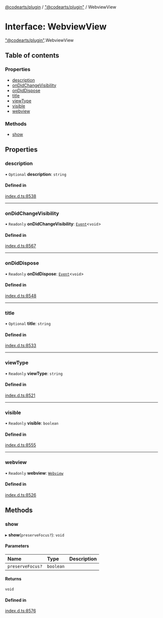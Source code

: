 [@codearts/plugin](../README.md) / ["@codearts/plugin"](../modules/_codearts_plugin_.md) / WebviewView

# Interface: WebviewView

["@codearts/plugin"](../modules/_codearts_plugin_.md).WebviewView

## Table of contents

### Properties

- [description](codearts_plugin_.WebviewView.md#description)
- [onDidChangeVisibility](codearts_plugin_.WebviewView.md#ondidchangevisibility)
- [onDidDispose](codearts_plugin_.WebviewView.md#ondiddispose)
- [title](codearts_plugin_.WebviewView.md#title)
- [viewType](codearts_plugin_.WebviewView.md#viewtype)
- [visible](codearts_plugin_.WebviewView.md#visible)
- [webview](codearts_plugin_.WebviewView.md#webview)

### Methods

- [show](codearts_plugin_.WebviewView.md#show)

## Properties

### description

• `Optional` **description**: `string`

#### Defined in

[index.d.ts:8538](https://github.com/huaweicloud/cloudide-plugin-api/blob/d4de966/index.d.ts#L8538)

___

### onDidChangeVisibility

• `Readonly` **onDidChangeVisibility**: [`Event`](codearts_plugin_.Event.md)<`void`\>

#### Defined in

[index.d.ts:8567](https://github.com/huaweicloud/cloudide-plugin-api/blob/d4de966/index.d.ts#L8567)

___

### onDidDispose

• `Readonly` **onDidDispose**: [`Event`](codearts_plugin_.Event.md)<`void`\>

#### Defined in

[index.d.ts:8548](https://github.com/huaweicloud/cloudide-plugin-api/blob/d4de966/index.d.ts#L8548)

___

### title

• `Optional` **title**: `string`

#### Defined in

[index.d.ts:8533](https://github.com/huaweicloud/cloudide-plugin-api/blob/d4de966/index.d.ts#L8533)

___

### viewType

• `Readonly` **viewType**: `string`

#### Defined in

[index.d.ts:8521](https://github.com/huaweicloud/cloudide-plugin-api/blob/d4de966/index.d.ts#L8521)

___

### visible

• `Readonly` **visible**: `boolean`

#### Defined in

[index.d.ts:8555](https://github.com/huaweicloud/cloudide-plugin-api/blob/d4de966/index.d.ts#L8555)

___

### webview

• `Readonly` **webview**: [`Webview`](codearts_plugin_.Webview.md)

#### Defined in

[index.d.ts:8526](https://github.com/huaweicloud/cloudide-plugin-api/blob/d4de966/index.d.ts#L8526)

## Methods

### show

▸ **show**(`preserveFocus?`): `void`

#### Parameters

| Name | Type | Description |
| :------ | :------ | :------ |
| `preserveFocus?` | `boolean` |  |

#### Returns

`void`

#### Defined in

[index.d.ts:8576](https://github.com/huaweicloud/cloudide-plugin-api/blob/d4de966/index.d.ts#L8576)
